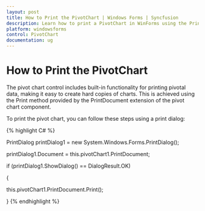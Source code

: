 ```yaml
---
layout: post
title: How to Print the PivotChart | Windows Forms | Syncfusion
description: Learn how to print a PivotChart in WinForms using the Print method in the PrintDocument extension for efficient chart printing.
platform: windowsforms
control: PivotChart
documentation: ug
---
```


# How to Print the PivotChart

The pivot chart control includes built-in functionality for printing pivotal data, making it easy to create hard copies of charts. This is achieved using the Print method provided by the PrintDocument extension of the pivot chart component.

To print the pivot chart, you can follow these steps using a print dialog:

{% highlight C# %}


PrintDialog printDialog1 = new System.Windows.Forms.PrintDialog();

 

printDialog1.Document = this.pivotChart1.PrintDocument;

if (printDialog1.ShowDialog() == DialogResult.OK)

{

  this.pivotChart1.PrintDocument.Print();

}
{% endhighlight %}
 